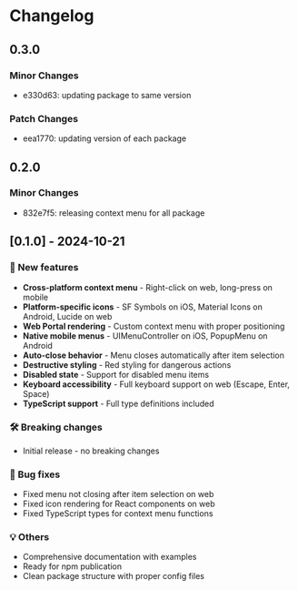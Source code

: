 # Changelog

## 0.3.0

### Minor Changes

- e330d63: updating package to same version

### Patch Changes

- eea1770: updating version of each package

## 0.2.0

### Minor Changes

- 832e7f5: releasing context menu for all package

## [0.1.0] - 2024-10-21

### 🎉 New features

- **Cross-platform context menu** - Right-click on web, long-press on mobile
- **Platform-specific icons** - SF Symbols on iOS, Material Icons on Android, Lucide on web
- **Web Portal rendering** - Custom context menu with proper positioning
- **Native mobile menus** - UIMenuController on iOS, PopupMenu on Android
- **Auto-close behavior** - Menu closes automatically after item selection
- **Destructive styling** - Red styling for dangerous actions
- **Disabled state** - Support for disabled menu items
- **Keyboard accessibility** - Full keyboard support on web (Escape, Enter, Space)
- **TypeScript support** - Full type definitions included

### 🛠 Breaking changes

- Initial release - no breaking changes

### 🐛 Bug fixes

- Fixed menu not closing after item selection on web
- Fixed icon rendering for React components on web
- Fixed TypeScript types for context menu functions

### 💡 Others

- Comprehensive documentation with examples
- Ready for npm publication
- Clean package structure with proper config files
